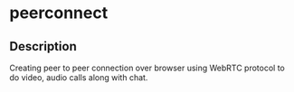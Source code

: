 # peerconnect

## Description
Creating peer to peer connection over browser using WebRTC protocol to do video, audio calls along with chat.

